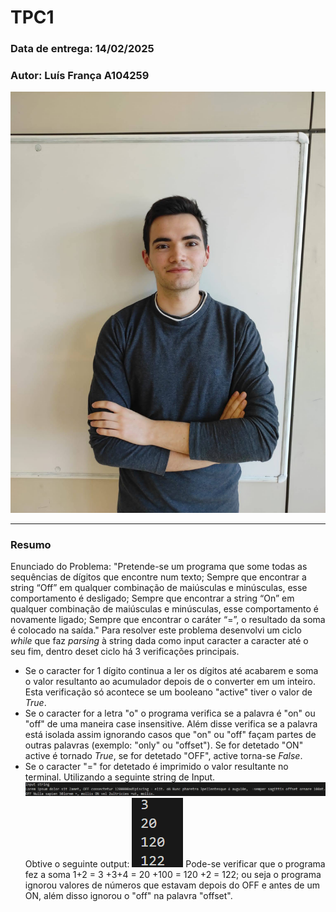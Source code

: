 # TPC1

### Data de entrega: 14/02/2025
### Autor: Luís França A104259
![Fotografia do aluno](..\foto.jpg)

---

### Resumo
Enunciado do Problema: 
"Pretende-se um programa que some todas as sequências de dígitos que encontre num texto;
Sempre que encontrar a string “Off” em qualquer combinação de maiúsculas e minúsculas, esse comportamento é desligado;
Sempre que encontrar a string “On” em qualquer combinação de maiúsculas e minúsculas, esse comportamento é novamente ligado;
Sempre que encontrar o caráter “=”, o resultado da soma é colocado na saída."
Para resolver este problema desenvolvi um ciclo _while_ que faz _parsing_ à string dada como input caracter a caracter até o seu fim, dentro deset ciclo há 3 verificações principais. 
- Se o caracter for 1 dígito continua a ler os dígitos até acabarem e soma o valor resultanto ao acumulador depois de o converter em um inteiro. Esta verificação só acontece se um booleano "active" tiver o valor de _True_.
- Se o caracter for a letra "o" o programa verifica se a palavra é "on" ou "off" de uma maneira case insensitive. Além disse verifica se a palavra está isolada assim ignorando casos que "on" ou "off" façam partes de outras palavras (exemplo: "only" ou "offset"). Se for detetado "ON" active é tornado _True_, se for detetado "OFF", active torna-se _False_.
- Se o caracter "=" for detetado é imprimido o valor resultante no terminal.
Utilizando a seguinte string de Input.
![Input String](InputString.png)
Obtive o seguinte output:
![Output](Output.png)
Pode-se verificar que o programa fez a soma 1+2 = 3 +3+4 = 20 +100 = 120 +2 = 122; ou seja o programa ignorou valores de números que estavam depois do OFF e antes de um ON, além disso ignorou o "off" na palavra "offset".


